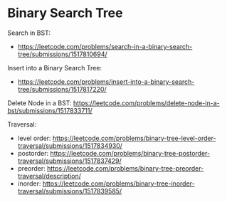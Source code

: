 # Binary Search Tree
Search in BST:
* https://leetcode.com/problems/search-in-a-binary-search-tree/submissions/1517810694/

Insert into a Binary Search Tree:
* https://leetcode.com/problems/insert-into-a-binary-search-tree/submissions/1517817220/

Delete Node in a BST:
https://leetcode.com/problems/delete-node-in-a-bst/submissions/1517833711/

Traversal:
* level order: https://leetcode.com/problems/binary-tree-level-order-traversal/submissions/1517834930/
* postorder: https://leetcode.com/problems/binary-tree-postorder-traversal/submissions/1517837429/
* preorder: https://leetcode.com/problems/binary-tree-preorder-traversal/description/
* inorder: https://leetcode.com/problems/binary-tree-inorder-traversal/submissions/1517839585/
